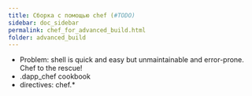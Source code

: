```yaml
---
title: Сборка с помощью chef (#TODO)
sidebar: doc_sidebar
permalink: chef_for_advanced_build.html
folder: advanced_build
---
```


* Problem: shell is quick and easy but unmaintainable and error-prone. Chef to the rescue!
* .dapp_chef cookbook
* directives:  chef.*

